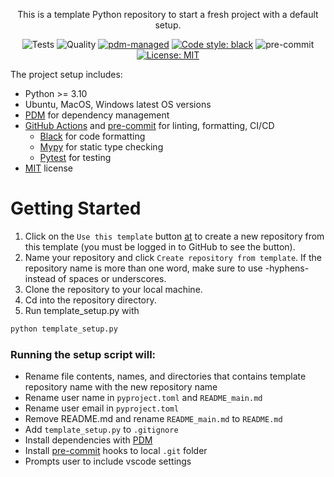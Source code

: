 <div align="center">

This is a template Python repository to start a fresh project with a default setup.

![Tests](https://github.com/oedokumaci/template-python/actions/workflows/tests.yml/badge.svg)
![Quality](https://github.com/oedokumaci/template-python/actions/workflows/quality.yml/badge.svg)
[![pdm-managed](https://img.shields.io/badge/pdm-managed-blueviolet)](https://pdm.fming.dev)
[![Code style: black](https://img.shields.io/badge/code%20style-black-000000.svg)](https://github.com/psf/black)
![pre-commit](https://img.shields.io/badge/pre--commit-enabled-brightgreen?logo=pre-commit&logoColor=white)
[![License: MIT](https://img.shields.io/badge/License-MIT-yellow.svg)](https://opensource.org/licenses/MIT)

</div>

The project setup includes:

- Python >= 3.10
- Ubuntu, MacOS, Windows latest OS versions
- [PDM](https://pdm.fming.dev/latest/) for dependency management
- [GitHub Actions](https://github.com/features/actions) and [pre-commit](https://pre-commit.com/) for linting, formatting, CI/CD
  - [Black](https://black.readthedocs.io/en/stable/#) for code formatting
  - [Mypy](https://mypy.readthedocs.io/en/stable/) for static type checking
  - [Pytest](https://docs.pytest.org/) for testing
- [MIT](https://en.wikipedia.org/wiki/MIT_License) license


# Getting Started

1. Click on the `Use this template` button [at](https://github.com/oedokumaci/template-python) to create a new repository from this template (you must be logged in to GitHub to see the button).
2. Name your repository and click `Create repository from template`. If the repository name is more than one word, make sure to use -hyphens- instead of spaces or underscores.
3. Clone the repository to your local machine.
4. Cd into the repository directory.
5. Run template_setup.py with
```bash
python template_setup.py
```

### Running the setup script will:
 - Rename file contents, names, and directories that contains template repository name with the new repository name
 - Rename user name in `pyproject.toml` and `README_main.md`
 - Rename user email in `pyproject.toml`
 - Remove README.md and rename `README_main.md` to `README.md`
 - Add `template_setup.py` to `.gitignore`
 - Install dependencies with [PDM](https://pdm.fming.dev/latest/)
 - Install [pre-commit](https://pre-commit.com/) hooks to local `.git` folder
 - Prompts user to include vscode settings
